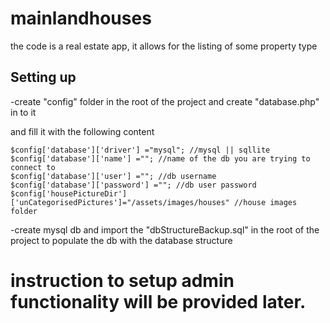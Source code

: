 # mainlandhouses
the code is a real estate app, it allows for the listing of some property type

## Setting up

-create "config" folder in the root of the project and create "database.php" in to it

and fill it with the following content

```
$config['database']['driver'] ="mysql"; //mysql || sqllite
$config['database']['name'] =""; //name of the db you are trying to connect to
$config['database']['user'] =""; //db username
$config['database']['password'] =""; //db user password
$config['housePictureDir']['unCategorisedPictures']="/assets/images/houses" //house images folder    
 ```
 
-create mysql db and import the "dbStructureBackup.sql" in the root of the project to populate the db with the database structure
 
 # instruction to setup admin functionality will be provided later.
